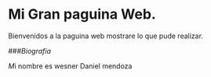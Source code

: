 #  Mi Gran paguina Web.



Bienvenidos a la paguina web mostrare lo que pude realizar. 

###_Biografia_
 
*M*i nombre es wesner Daniel mendoza
